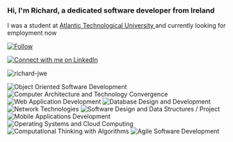 <h3 align="left">Hi, I'm Richard, a dedicated software developer from Ireland </h3>

I was a student at <a href="https://www.gmit.ie/higher-diploma-in-science-in-software-development">Atlantic Technological University </a>  and currently looking for employment now

[![Follow](https://img.shields.io/github/followers/Richard-JWE?label=Follow&style=social)](https://github.com/Richard-JWE)

[![Connect with me on LinkedIn](https://img.shields.io/badge/LinkedIn-Connect-blue?style=for-the-badge&logo=linkedin)](https://www.linkedin.com/in/richard-jameson-b89730133/)
<p><img align="center" src="https://github-readme-streak-stats.herokuapp.com/?user=richard-jwe&" alt="richard-jwe" /></p>

<img src="https://img.shields.io/badge/Object%20Oriented%20Software%20Development-green?style=for-the-badge" alt="Object Oriented Software Development" />
<img src="https://img.shields.io/badge/Computer%20Architecture%20and%20Technology%20Convergence-yellow?style=for-the-badge" alt="Computer Architecture and Technology Convergence" />
<img src="https://img.shields.io/badge/Web%20Application%20Development-blue?style=for-the-badge" alt="Web Application Development" />
<img src="https://img.shields.io/badge/Database%20Design%20and%20Development-red?style=for-the-badge" alt="Database Design and Development" />
<img src="https://img.shields.io/badge/Network%20Technologies-orange?style=for-the-badge" alt="Network Technologies" />
<img src="https://img.shields.io/badge/Software%20Design%20and%20Data%20Structures%20/%20Project-lightgrey?style=for-the-badge" alt="Software Design and Data Structures / Project" />
<img src="https://img.shields.io/badge/Mobile%20Applications%20Development-purple?style=for-the-badge" alt="Mobile Applications Development" />
<img src="https://img.shields.io/badge/Operating%20Systems%20and%20Cloud%20Computing-blueviolet?style=for-the-badge" alt="Operating Systems and Cloud Computing" />
<img src="https://img.shields.io/badge/Computational%20Thinking%20with%20Algorithms-green?style=for-the-badge" alt="Computational Thinking with Algorithms" />
<img src="https://img.shields.io/badge/Agile%20Software%20Development-yellowgreen?style=for-the-badge" alt="Agile Software Development" />


